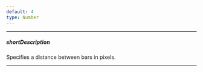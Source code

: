 ```yaml
---
default: 4
type: Number
---
```

---
##### shortDescription
Specifies a distance between bars in pixels.

---
